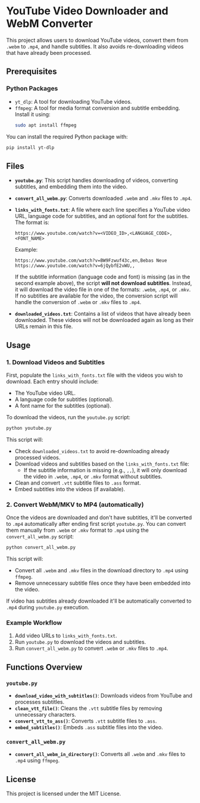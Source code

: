 
# YouTube Video Downloader and WebM Converter

This project allows users to download YouTube videos, convert them from `.webm` to `.mp4`, and handle subtitles. It also avoids re-downloading videos that have already been processed.

## Prerequisites

### Python Packages
- `yt_dlp`: A tool for downloading YouTube videos.
- `ffmpeg`: A tool for media format conversion and subtitle embedding. Install it using:
  ```bash
  sudo apt install ffmpeg
  ```

You can install the required Python package with:
```bash
pip install yt-dlp
```

## Files

- **`youtube.py`**: This script handles downloading of videos, converting subtitles, and embedding them into the video.
- **`convert_all_webm.py`**: Converts downloaded `.webm` and `.mkv` files to `.mp4`.
- **`links_with_fonts.txt`**: A file where each line specifies a YouTube video URL, language code for subtitles, and an optional font for the subtitles. The format is:
  ```
  https://www.youtube.com/watch?v=<VIDEO_ID>,<LANGUAGE_CODE>,<FONT_NAME>
  ```
  Example:
  ```
  https://www.youtube.com/watch?v=BW9Fzwuf43c,en,Bebas Neue
  https://www.youtube.com/watch?v=6jQybfE2vWU,,
  ```

  If the subtitle information (language code and font) is missing (as in the second example above), the script **will not download subtitles**. Instead, it will download the video file in one of the formats: `.webm`, `.mp4`, or `.mkv`. If no subtitles are available for the video, the conversion script will handle the conversion of `.webm` or `.mkv` files to `.mp4`.

- **`downloaded_videos.txt`**: Contains a list of videos that have already been downloaded. These videos will not be downloaded again as long as their URLs remain in this file.

## Usage

### 1. Download Videos and Subtitles

First, populate the `links_with_fonts.txt` file with the videos you wish to download. Each entry should include:
- The YouTube video URL.
- A language code for subtitles (optional).
- A font name for the subtitles (optional).

To download the videos, run the `youtube.py` script:

```bash
python youtube.py
```

This script will:
- Check `downloaded_videos.txt` to avoid re-downloading already processed videos.
- Download videos and subtitles based on the `links_with_fonts.txt` file:
  - If the subtitle information is missing (e.g., `,,`), it will only download the video in `.webm`, `.mp4`, or `.mkv` format without subtitles.
- Clean and convert `.vtt` subtitle files to `.ass` format.
- Embed subtitles into the videos (if available).

### 2. Convert WebM/MKV to MP4 (automatically)

Once the videos are downloaded and don't have subtitles, it'll be converted to `.mp4` automatically after ending first script `youtube.py`. You can convert them manually from `.webm` or `.mkv` format to `.mp4` using the `convert_all_webm.py` script:

```bash
python convert_all_webm.py
```

This script will:
- Convert all `.webm` and `.mkv` files in the download directory to `.mp4` using `ffmpeg`.
- Remove unnecessary subtitle files once they have been embedded into the video.

If video has subtitles already downloaded it'll be automatically converted to `.mp4` during `youtube.py` execution.

### Example Workflow

1. Add video URLs to `links_with_fonts.txt`.
2. Run `youtube.py` to download the videos and subtitles.
3. Run `convert_all_webm.py` to convert `.webm` or `.mkv` files to `.mp4`.

## Functions Overview

### `youtube.py`
- **`download_video_with_subtitles()`**: Downloads videos from YouTube and processes subtitles.
- **`clean_vtt_file()`**: Cleans the `.vtt` subtitle files by removing unnecessary characters.
- **`convert_vtt_to_ass()`**: Converts `.vtt` subtitle files to `.ass`.
- **`embed_subtitles()`**: Embeds `.ass` subtitle files into the video.
  
### `convert_all_webm.py`
- **`convert_all_webm_in_directory()`**: Converts all `.webm` and `.mkv` files to `.mp4` using `ffmpeg`.

## License

This project is licensed under the MIT License.
